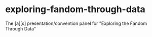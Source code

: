exploring-fandom-through-data
=============================

The [a][s] presentation/convention panel for "Exploring the Fandom Through Data"